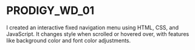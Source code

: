 # PRODIGY_WD_01
I created an interactive fixed navigation menu using HTML, CSS, and JavaScript. It changes style when scrolled or hovered over, with features like background color and font color adjustments.
